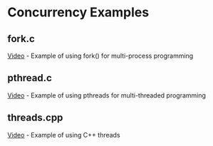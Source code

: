 # Concurrency Examples

## fork.c

[Video](https://youtu.be/D6aaojOj4Lo) - Example of using fork() for multi-process programming

## pthread.c

[Video](https://youtu.be/qnb70hFNfVE) - Example of using pthreads for multi-threaded programming

## threads.cpp

[Video](https://youtu.be/CNFNhZdRtIU) - Example of using C++ threads
